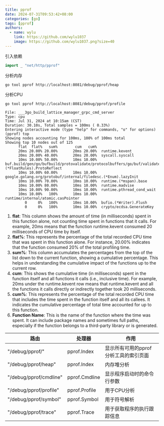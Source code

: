 ```yaml
---
title: pprof
date: 2024-07-31T09:53:42+08:00
categories: [go]
tags: [pprof]
authors:
  - name: wylu
    link: https://github.com/wylu1037
    image: https://github.com/wylu1037.png?size=40
---
```

引入依赖
```go
import _ "net/http/pprof"
```

分析内存
```shell
go tool pprof http://localhost:8081/debug/pprof/heap
```

分析CPU
```shell
go tool pprof http://localhost:8081/debug/pprof/profile
```


```shell
File: ___3go_build_lattice_manager_grpc_cmd_server
Type: cpu
Time: Jul 31, 2024 at 10:15am (CST)
Duration: 30.10s, Total samples = 100ms ( 0.33%)
Entering interactive mode (type "help" for commands, "o" for options)
(pprof) top
Showing nodes accounting for 100ms, 100% of 100ms total
Showing top 10 nodes out of 125
      flat  flat%   sum%        cum   cum%
      20ms 20.00% 20.00%       20ms 20.00%  runtime.kevent
      20ms 20.00% 40.00%       20ms 20.00%  syscall.syscall
      10ms 10.00% 50.00%       10ms 10.00%  buf.build/gen/go/bufbuild/protovalidate/protocolbuffers/go/buf/validate.(*FloatRules).ProtoReflect
      10ms 10.00% 60.00%       10ms 10.00%  google.golang.org/protobuf/internal/filedesc.(*Enum).lazyInit
      10ms 10.00% 70.00%       10ms 10.00%  runtime.(*mspan).base
      10ms 10.00% 80.00%       10ms 10.00%  runtime.madvise
      10ms 10.00% 90.00%       10ms 10.00%  runtime.pthread_cond_wait
      10ms 10.00%   100%       10ms 10.00%  runtime/internal/atomic.casPointer
         0     0%   100%       10ms 10.00%  bufio.(*Writer).Flush
         0     0%   100%       10ms 10.00%  crypto/ecdsa.GenerateKey
```

1. **flat**: This column shows the amount of time (in milliseconds) spent in this function alone, not counting time spent in functions that it calls. For example, 20ms means that the function runtime.kevent consumed 20 milliseconds of CPU time by itself. 
2. **flat%**: This represents the percentage of the total recorded CPU time that was spent in this function alone. For instance, 20.00% indicates that the function consumed 20% of the total profiling time. 
3. **sum%**: This column accumulates the percentages from the top of the list down to the current function, showing a cumulative percentage. This helps in understanding the cumulative impact of the functions up to the current row. 
4. **cum**: This shows the cumulative time (in milliseconds) spent in the function itself and all functions it calls (i.e., inclusive time). For example, 20ms under the runtime.kevent row means that runtime.kevent and all the functions it calls directly or indirectly together took 20 milliseconds. 
5. **cum%**: This represents the percentage of the total recorded CPU time that includes the time spent in the function itself and all its callees. It indicates the cumulative percentage of total time accounted for up to this function. 
6. **Function Name**: This is the name of the function where the time was spent. It can include package names and sometimes full paths, especially if the function belongs to a third-party library or is generated.



| 路由                     | 处理器           | 作用                    |
|------------------------|---------------|-----------------------|
| "/debug/pprof/"        | pprof.Index   | 显示所有可用的pprof分析工具的索引页面 |
| "/debug/pprof/heap"    | pprof.Index   | 内存堆分析                 |
| "/debug/pprof/cmdline" | pprof.Cmdline | 显示程序启动时的命令行参数         |
| "/debug/pprof/profile" | pprof.Profile | 用于CPU分析               |
| "/debug/pprof/symbol"  | pprof.Symbol  | 用于符号解析                |
| "/debug/pprof/trace"   | pprof.Trace   | 用于获取程序的执行跟踪信息         |
